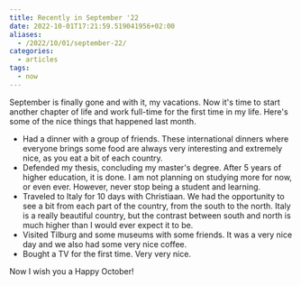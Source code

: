 ```yaml
---
title: Recently in September '22
date: 2022-10-01T17:21:59.519041956+02:00
aliases:
  - /2022/10/01/september-22/
categories:
  - articles
tags:
  - now
---
```


September is finally gone and with it, my vacations. Now it's time to start another chapter of life and work full-time for the first time in my life. Here's some of the nice things that happened last month.

<!--more-->

* Had a dinner with a group of friends. These international dinners where everyone brings some food are always very interesting and extremely nice, as you eat a bit of each country.
* Defended my thesis, concluding my master's degree. After 5 years of higher education, it is done. I am not planning on studying more for now, or even ever. However, never stop being a student and learning.
* Traveled to Italy for 10 days with Christiaan. We had the opportunity to see a bit from each part of the country, from the south to the north. Italy is a really beautiful country, but the contrast between south and north is much higher than I would ever expect it to be.
* Visited Tilburg and some museums with some friends. It was a very nice day and we also had some very nice coffee.
* Bought a TV for the first time. Very very nice.

Now I wish you a Happy October!
